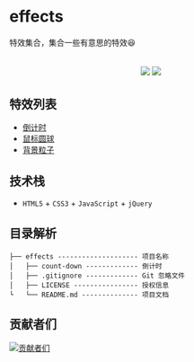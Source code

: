 # effects

特效集合，集合一些有意思的特效😆

<h2 align="center">
    <a href="http://effects.biaov.cn/"><img src="https://img.shields.io/badge/npm-1.1.0-blue" /></a>
    <a href="https://github.com/biaov/effects/blob/main/LICENSE"><img src="https://img.shields.io/github/license/biaov/effects.svg" /></a>
</h2>

## 特效列表

- [倒计时](http://effects.biaov.cn/pools/count-down)
- [鼠标圆球](http://effects.biaov.cn/pools/canvas-ball)
- [背景粒子](http://effects.biaov.cn/pools/bg-particle)

## 技术栈

- `HTML5` + `CSS3` + `JavaScript` + `jQuery`

## 目录解析

```MD
├── effects -------------------- 项目名称
│   ├── count-down ------------- 倒计时
│   ├── .gitignore ------------- Git 忽略文件
│   ├── LICENSE ---------------- 授权信息
└   └── README.md -------------- 项目文档
```

## 贡献者们

[![贡献者们](https://contrib.rocks/image?repo=biaov/effects)](https://github.com/biaov/effects/graphs/contributors)
